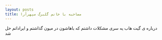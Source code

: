 ```yaml
---
layout: posts
title: مصاحبه با خانم گلبرگ سپهرآرا
---
```



درباره ی گیت هاب یه سری مشکلات داشتم که باهاشون در میون گذاشتم و ایراداتم حل شد

